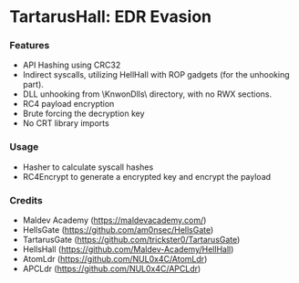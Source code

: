 # TartarusHall: EDR Evasion

### Features
* API Hashing using CRC32
* Indirect syscalls, utilizing HellHall with ROP gadgets (for the unhooking part).
* DLL unhooking from \KnwonDlls\ directory, with no RWX sections.
* RC4 payload encryption
* Brute forcing the decryption key
* No CRT library imports

### Usage
* Hasher to calculate syscall hashes
* RC4Encrypt to generate a encrypted key and encrypt the payload

### Credits
* Maldev Academy (https://maldevacademy.com/)
* HellsGate (https://github.com/am0nsec/HellsGate)
* TartarusGate (https://github.com/trickster0/TartarusGate)
* HellsHall (https://github.com/Maldev-Academy/HellHall)
* AtomLdr (https://github.com/NUL0x4C/AtomLdr)
* APCLdr (https://github.com/NUL0x4C/APCLdr)
